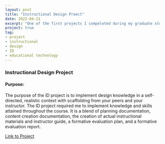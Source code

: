 ```yaml
---
layout: post
title: "Instructional Design Proect"
date: 2022-04-21
excerpt: "One of the first projects I compeleted during my graduate studies"
project: true
tag:
- project
- instructional
- design
- ID
- educational technology
---
```


### Instructional Design Project
#### Purpose: 
The purpose of the ID project is to implement design knowledge in a self-directed, realistic context with scaffolding from your peers and your instructor. The ID project required me to implement knowledge and skills attained throughout the course. It is a blend of planning documentation, content creation documentation, the creation of actual instructional materials and instructor guide, a formative evaluation plan, and a formative evaluation report.

<a href="https://sites.google.com/uncg.edu/homepotterystudio/home"> Link to Project </a>
